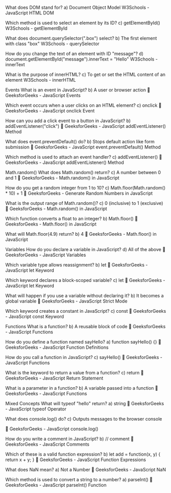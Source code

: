 What does DOM stand for?
 a) Document Object Model
 W3Schools - JavaScript HTML DOM

Which method is used to select an element by its ID?
 c) getElementById()
W3Schools - getElementById

What does document.querySelector(".box") select?
b) The first element with class "box"
W3Schools - querySelector

How do you change the text of an element with ID "message"?
 d) document.getElementById("message").innerText = "Hello"
  W3Schools - innerText

What is the purpose of innerHTML?
 c) To get or set the HTML content of an element
W3Schools - innerHTML



Events
What is an event in JavaScript?
 b) A user or browser action
🔗 GeeksforGeeks - JavaScript Events

Which event occurs when a user clicks on an HTML element?
 c) onclick
🔗 GeeksforGeeks - JavaScript onclick Event

How can you add a click event to a button in JavaScript?
b) addEventListener("click")
🔗 GeeksforGeeks - JavaScript addEventListener() Method

What does event.preventDefault() do?
b) Stops default action like form submission
🔗 GeeksforGeeks - JavaScript event.preventDefault() Method

Which method is used to attach an event handler?
c) addEventListener()
🔗 GeeksforGeeks - JavaScript addEventListener() Method



Math.random()
What does Math.random() return?
c) A number between 0 and 1
🔗 GeeksforGeeks - Math.random() in JavaScript

How do you get a random integer from 1 to 10?
 c) Math.floor(Math.random() * 10) + 1
🔗 GeeksforGeeks - Generate Random Numbers in JavaScript

What is the output range of Math.random()?
 c) 0 (inclusive) to 1 (exclusive)
🔗 GeeksforGeeks - Math.random() in JavaScript

Which function converts a float to an integer?
 b) Math.floor()
🔗 GeeksforGeeks - Math.floor() in JavaScript

What will Math.floor(4.9) return?
 b) 4
🔗 GeeksforGeeks - Math.floor() in JavaScript



Variables
How do you declare a variable in JavaScript?
d) All of the above
🔗 GeeksforGeeks - JavaScript Variables

Which variable type allows reassignment?
 b) let
🔗 GeeksforGeeks - JavaScript let Keyword

Which keyword declares a block-scoped variable?
c) let
🔗 GeeksforGeeks - JavaScript let Keyword

What will happen if you use a variable without declaring it?
 b) It becomes a global variable
🔗 GeeksforGeeks - JavaScript Strict Mode

Which keyword creates a constant in JavaScript?
c) const
🔗 GeeksforGeeks - JavaScript const Keyword



Functions
What is a function?
b) A reusable block of code
🔗 GeeksforGeeks - JavaScript Functions

How do you define a function named sayHello?
a) function sayHello() {}
🔗 GeeksforGeeks - JavaScript Function Definitions

How do you call a function in JavaScript?
 c) sayHello()
🔗 GeeksforGeeks - JavaScript Functions

What is the keyword to return a value from a function?
 c) return
🔗 GeeksforGeeks - JavaScript Return Statement

What is a parameter in a function?
b) A variable passed into a function
🔗 GeeksforGeeks - JavaScript Functions

Mixed Concepts
What will typeof "hello" return?
 a) string
🔗 GeeksforGeeks - JavaScript typeof Operator

What does console.log() do?
 c) Outputs messages to the browser console

🔗 GeeksforGeeks - JavaScript console.log()

How do you write a comment in JavaScript?
 b) // comment
🔗 GeeksforGeeks - JavaScript Comments

Which of these is a valid function expression?
 b) let add = function(x, y) { return x + y; }
🔗 GeeksforGeeks - JavaScript Function Expressions

What does NaN mean?
 a) Not a Number
🔗 GeeksforGeeks - JavaScript NaN

Which method is used to convert a string to a number?
 a) parseInt()
🔗 GeeksforGeeks - JavaScript parseInt() Function

